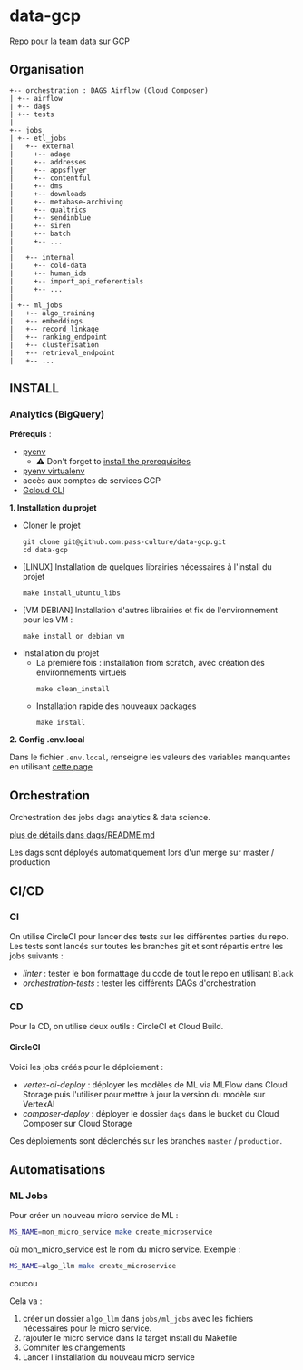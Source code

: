 # data-gcp

Repo pour la team data sur GCP

## Organisation

```
+-- orchestration : DAGS Airflow (Cloud Composer)
| +-- airflow
| +-- dags
| +-- tests
|
+-- jobs
| +-- etl_jobs
|   +-- external 
|     +-- adage
|     +-- addresses
|     +-- appsflyer
|     +-- contentful
|     +-- dms
|     +-- downloads
|     +-- metabase-archiving
|     +-- qualtrics
|     +-- sendinblue
|     +-- siren
|     +-- batch
|     +-- ...
|
|   +-- internal
|     +-- cold-data
|     +-- human_ids
|     +-- import_api_referentials
|     +-- ...
|
| +-- ml_jobs
|   +-- algo_training
|   +-- embeddings
|   +-- record_linkage
|   +-- ranking_endpoint
|   +-- clusterisation
|   +-- retrieval_endpoint
|   +-- ...

```

## INSTALL
### Analytics (BigQuery)

**Prérequis** :
- [pyenv](https://github.com/pyenv/pyenv-installer)
  - ⚠ Don't forget to [install the prerequisites](https://github.com/pyenv/pyenv/wiki/Common-build-problems#prerequisites)
- [pyenv virtualenv](https://github.com/pyenv/pyenv-virtualenv#installation)
- accès aux comptes de services GCP
- [Gcloud CLI](https://cloud.google.com/sdk/docs/install?hl=fr)

**1. Installation du projet**

- Cloner le projet
  ```
  git clone git@github.com:pass-culture/data-gcp.git
  cd data-gcp
  ```
- [LINUX] Installation de quelques librairies nécessaires à l'install du projet
  ```
  make install_ubuntu_libs
  ```
- [VM DEBIAN] Installation d'autres librairies et fix de l'environnement pour les VM :
  ```
  make install_on_debian_vm
  ```
- Installation du projet
  - La première fois : installation from scratch, avec création des environnements virtuels
    ```
    make clean_install
    ```
  - Installation rapide des nouveaux packages
    ```
    make install
    ```


**2. Config .env.local**

Dans le fichier `.env.local`, renseigne les valeurs des variables manquantes en utilisant [cette page](https://www.notion.so/passcultureapp/Les-secrets-du-repo-data-gcp-085759e27a664a95a65a6886831bde54)


## Orchestration

Orchestration des jobs dags analytics & data science.

[plus de détails dans dags/README.md](/orchestration/README.md)

Les dags sont déployés automatiquement lors d'un merge sur master / production


## CI/CD
### CI
On utilise CircleCI pour lancer des tests sur les différentes parties du repo.
Les tests sont lancés sur toutes les branches git et sont répartis entre les jobs suivants :
- *linter* : tester le bon formattage du code de tout le repo en utilisant `Black`
- *orchestration-tests* : tester les différents DAGs d'orchestration

### CD
Pour la CD, on utilise deux outils : CircleCI et Cloud Build.
#### CircleCI
Voici les jobs créés pour le déploiement :
- *vertex-ai-deploy* : déployer les modèles de ML via MLFlow dans Cloud Storage puis l'utiliser pour mettre à jour la version du modèle sur VertexAI
- *composer-deploy* : déployer le dossier `dags` dans le bucket du Cloud Composer sur Cloud Storage

Ces déploiements sont déclenchés sur les branches `master` / `production`.

## Automatisations

### ML Jobs

Pour créer un nouveau micro service de ML :

```bash
MS_NAME=mon_micro_service make create_microservice
```

où mon_micro_service est le nom du micro service. Exemple :

```bash
MS_NAME=algo_llm make create_microservice
```

coucou

Cela va :

1. créer un dossier `algo_llm` dans `jobs/ml_jobs` avec les fichiers nécessaires pour le micro service.
2. rajouter le micro service dans la target install du Makefile
3. Commiter les changements
4. Lancer l'installation du nouveau micro service
